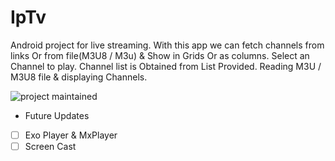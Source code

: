 # IpTv
Android project for live streaming. With this app we can fetch channels from links Or from file(M3U8 / M3u) & Show in Grids Or as columns.
Select an Channel to play.
Channel list is Obtained from List Provided.
Reading M3U / M3U8 file & displaying Channels.


![project maintained](https://img.shields.io/badge/Project-Maintained-green.svg)

* Future Updates
- [ ] Exo Player & MxPlayer
- [ ] Screen Cast
